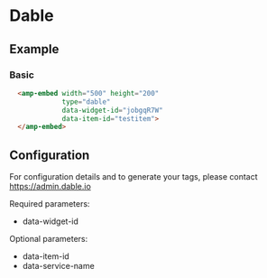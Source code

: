 <!---
Copyright 2017 The AMP HTML Authors. All Rights Reserved.

Licensed under the Apache License, Version 2.0 (the "License");
you may not use this file except in compliance with the License.
You may obtain a copy of the License at

      http://www.apache.org/licenses/LICENSE-2.0

Unless required by applicable law or agreed to in writing, software
distributed under the License is distributed on an "AS-IS" BASIS,
WITHOUT WARRANTIES OR CONDITIONS OF ANY KIND, either express or implied.
See the License for the specific language governing permissions and
limitations under the License.
-->

# Dable

## Example

### Basic

```html
  <amp-embed width="500" height="200"
             type="dable"
             data-widget-id="jobgqR7W"
             data-item-id="testitem">
  </amp-embed>
```

## Configuration

For configuration details and to generate your tags, please contact https://admin.dable.io

Required parameters:

- data-widget-id

Optional parameters:

- data-item-id
- data-service-name
